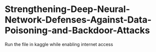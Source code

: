 # Strengthening-Deep-Neural-Network-Defenses-Against-Data-Poisoning-and-Backdoor-Attacks

Run the file in kaggle while enabling internet access
